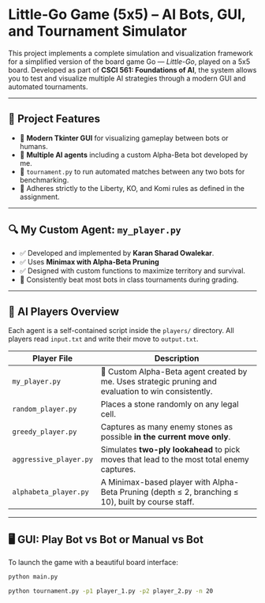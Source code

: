 # Little-Go Game (5x5) – AI Bots, GUI, and Tournament Simulator

This project implements a complete simulation and visualization framework for a simplified version of the board game Go — *Little-Go*, played on a 5x5 board. Developed as part of **CSCI 561: Foundations of AI**, the system allows you to test and visualize multiple AI strategies through a modern GUI and automated tournaments.

---

## 🧠 Project Features

- 🎨 **Modern Tkinter GUI** for visualizing gameplay between bots or humans.
- 🤖 **Multiple AI agents** including a custom Alpha-Beta bot developed by me.
- 🏁 `tournament.py` to run automated matches between any two bots for benchmarking.
- 📜 Adheres strictly to the Liberty, KO, and Komi rules as defined in the assignment.

---

## 🔍 My Custom Agent: `my_player.py`

- ✅ Developed and implemented by **Karan Sharad Owalekar**.
- ✅ Uses **Minimax with Alpha-Beta Pruning**
- ✅ Designed with custom functions to maximize territory and survival.
- 🥇 Consistently beat most bots in class tournaments during grading.

---

## 🤖 AI Players Overview

Each agent is a self-contained script inside the `players/` directory. All players read `input.txt` and write their move to `output.txt`.

| Player File              | Description                                                                                         |
|--------------------------|-----------------------------------------------------------------------------------------------------|
| `my_player.py`           | 🧠 Custom Alpha-Beta agent created by me. Uses strategic pruning and evaluation to win consistently.|
| `random_player.py`       | Places a stone randomly on any legal cell.                                                         |
| `greedy_player.py`       | Captures as many enemy stones as possible **in the current move only**.                            |
| `aggressive_player.py`   | Simulates **two-ply lookahead** to pick moves that lead to the most total enemy captures.          |
| `alphabeta_player.py`    | A Minimax-based player with Alpha-Beta Pruning (depth ≤ 2, branching ≤ 10), built by course staff. |

---

## 🖥 GUI: Play Bot vs Bot or Manual vs Bot

To launch the game with a beautiful board interface:

```bash
python main.py
```

```bash
python tournament.py -p1 player_1.py -p2 player_2.py -n 20
```
